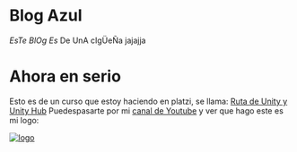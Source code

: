 # **Blog Azul**
*EsTe BlOg Es* De UnA cIgÜeÑa jajajja
 
 
 
 
 
 
# Ahora en serio
Esto es de un curso que estoy haciendo en platzi, se llama: [Ruta de Unity y Unity Hub](https://platzi.com/desarrollo-unity/ "Ruta de Unity y Unity Hub")
Puedespasarte por mi [canal de Youtube](https://www.youtube.com/channel/UCK18-gY_3sTAcgUxpbJ4Ajg "canal de Youtube") y ver que hago este es mi logo:

<a href="https://ibb.co/N962X5b"><img src="https://i.ibb.co/QPFvZLt/logo.png" alt="logo" border="0" /></a>
